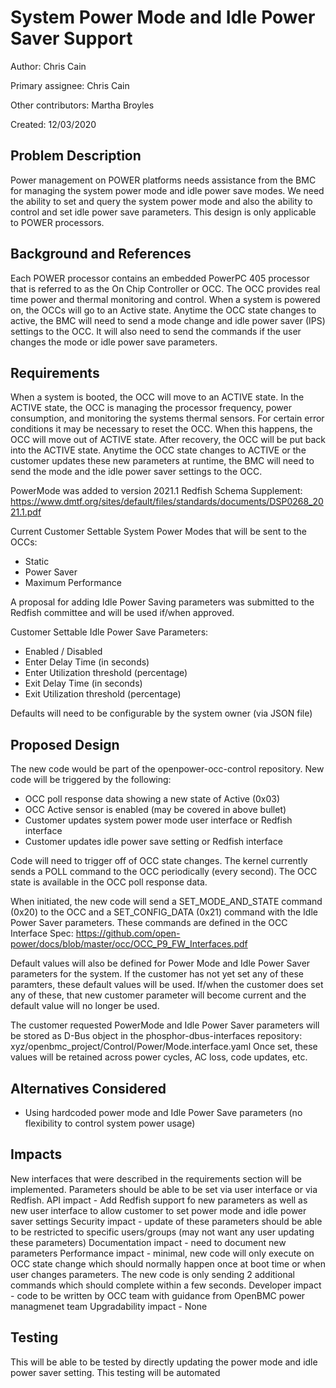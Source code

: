 # System Power Mode and Idle Power Saver Support

Author:
Chris Cain

Primary assignee:
Chris Cain

Other contributors:
Martha Broyles

Created:
12/03/2020

## Problem Description

Power management on POWER platforms needs assistance from the BMC for
managing the system power mode and idle power save modes.
We need the ability to set and query the system power mode and also
the ability to control and set idle power save parameters.
This design is only applicable to POWER processors.

## Background and References

Each POWER processor contains an embedded PowerPC 405 processor that is
referred to as the On Chip Controller or OCC.  The OCC provides real time
power and thermal monitoring and control.
When a system is powered on, the OCCs will go to an Active state.
Anytime the OCC state changes to active, the BMC will need to send a
mode change and idle power saver (IPS) settings to the OCC.  It will also
need to send the commands if the user changes the mode or idle power save
parameters.

## Requirements

When a system is booted, the OCC will move to an ACTIVE state.  In the
ACTIVE state, the OCC is managing the processor frequency, power consumption,
and monitoring the systems thermal sensors.  For certain error conditions
it may be necessary to reset the OCC.  When this happens, the OCC will move
out of ACTIVE state.  After recovery, the OCC will be put back into the
ACTIVE state.
Anytime the OCC state changes to ACTIVE or the customer updates these new
parameters at runtime, the BMC will need to send the mode and the idle
power saver settings to the OCC.

PowerMode was added to version 2021.1 Redfish Schema Supplement:
https://www.dmtf.org/sites/default/files/standards/documents/DSP0268_2021.1.pdf

Current Customer Settable System Power Modes that will be sent to the OCCs:
 - Static
 - Power Saver
 - Maximum Performance

A proposal for adding Idle Power Saving parameters was submitted to the
Redfish committee and will be used if/when approved.

Customer Settable Idle Power Save Parameters:
 - Enabled / Disabled
 - Enter Delay Time (in seconds)
 - Enter Utilization threshold (percentage)
 - Exit Delay Time (in seconds)
 - Exit Utilization threshold (percentage)

Defaults will need to be configurable by the system owner (via JSON file)

## Proposed Design
The new code would be part of the openpower-occ-control repository.
New code will be triggered by the following:
 - OCC poll response data showing a new state of Active (0x03)
 - OCC Active sensor is enabled (may be covered in above bullet)
 - Customer updates system power mode user interface or Redfish interface
 - Customer updates idle power save setting or Redfish interface

Code will need to trigger off of OCC state changes.  The kernel currently
sends a POLL command to the OCC periodically (every second).  The OCC state
is available in the OCC poll response data.

When initiated, the new code will send a SET_MODE_AND_STATE command (0x20)
to the OCC and a SET_CONFIG_DATA (0x21) command with the Idle Power
Saver parameters.
These commands are defined in the OCC Interface Spec:
https://github.com/open-power/docs/blob/master/occ/OCC_P9_FW_Interfaces.pdf

Default values will also be defined for Power Mode and Idle Power Saver
parameters for the system.  If the customer has not yet set any of these
paramters, these default values will be used.  If/when the customer does
set any of these, that new customer parameter will become current and the
default value will no longer be used.

The customer requested PowerMode and Idle Power Saver parameters will
be stored as D-Bus object in the phosphor-dbus-interfaces repository:
  xyz/openbmc_project/Control/Power/Mode.interface.yaml
Once set, these values will be retained across power cycles, AC loss,
code updates, etc.

## Alternatives Considered
- Using hardcoded power mode and Idle Power Save parameters (no flexibility
to control system power usage)

## Impacts
New interfaces that were described in the requirements section will be
implemented.  Parameters should be able to be set via user interface or
via Redfish.
API impact - Add Redfish support fo new parameters as well as new user
interface to allow customer to set power mode and idle power saver settings
Security impact - update of these parameters should be able to be restricted
to specific users/groups (may not want any user updating these parameters)
Documentation impact - need to document new parameters
Performance impact - minimal, new code will only execute on OCC state change
which should normally happen once at boot time or when user changes parameters.
The new code is only sending 2 additional commands which should complete
within a few seconds.
Developer impact - code to be written by OCC team with guidance from
OpenBMC power managmenet team
Upgradability impact - None

## Testing
This will be able to be tested by directly updating the power mode and
idle power saver setting.
This testing will be automated
